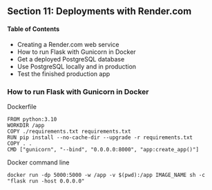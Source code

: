 ## Section 11: Deployments with Render.com

#### Table of Contents
- Creating a Render.com web service
- How to run Flask with Gunicorn in Docker
- Get a deployed PostgreSQL database
- Use PostgreSQL locally and in production
- Test the finished production app


### How to run Flask with Gunicorn in Docker
Dockerfile
```docker
FROM python:3.10
WORKDIR /app
COPY ./requirements.txt requirements.txt
RUN pip install --no-cache-dir --upgrade -r requirements.txt
COPY . .
CMD ["gunicorn", "--bind", "0.0.0.0:8000", "app:create_app()"]
```
Docker command line
```
docker run -dp 5000:5000 -w /app -v $(pwd):/app IMAGE_NAME sh -c "flask run -host 0.0.0.0"
```